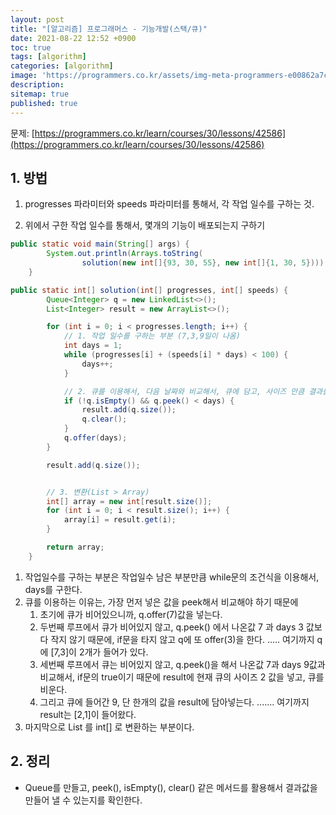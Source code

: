 ```yaml
---
layout: post
title: "[알고리즘] 프로그래머스 - 기능개발(스택/큐)"
date: 2021-08-22 12:52 +0900
toc: true
tags: [algorithm]
categories: [algorithm]
image: 'https://programmers.co.kr/assets/img-meta-programmers-e00862a7c9acd8ef5164f8c85b3ab0127d083ab59b3a98d7219690bd3570bf35.png'
description: 
sitemap: true
published: true
---
```


문제: [https://programmers.co.kr/learn/courses/30/lessons/42586](https://programmers.co.kr/learn/courses/30/lessons/42586)


## 1. 방법

1. progresses 파라미터와 speeds 파라미터를 통해서, 각 작업 일수를 구하는 것. 

2. 위에서 구한 작업 일수를 통해서, 몇개의 기능이 배포되는지 구하기

```java
public static void main(String[] args) {
        System.out.println(Arrays.toString(
                solution(new int[]{93, 30, 55}, new int[]{1, 30, 5})));
    }

public static int[] solution(int[] progresses, int[] speeds) {
        Queue<Integer> q = new LinkedList<>();
        List<Integer> result = new ArrayList<>();

        for (int i = 0; i < progresses.length; i++) {
            // 1. 작업 일수를 구하는 부분 (7,3,9일이 나옴)
            int days = 1;
            while (progresses[i] + (speeds[i] * days) < 100) {
                days++;
            }

            // 2. 큐를 이용해서, 다음 날짜와 비교해서, 큐에 담고, 사이즈 만큼 결과를 만든다. 
            if (!q.isEmpty() && q.peek() < days) {
                result.add(q.size());
                q.clear();
            }
            q.offer(days);
        }

        result.add(q.size());


        // 3. 변환(List > Array)
        int[] array = new int[result.size()];
        for (int i = 0; i < result.size(); i++) {
            array[i] = result.get(i);
        }

        return array;
    }
```



1. 작업일수를 구하는 부분은 작업일수 남은 부분만큼 while문의 조건식을 이용해서, days를 구한다. 
2. 큐를 이용하는 이유는, 가장 먼저 넣은 값을 peek해서 비교해야 하기 때문에
   1. 초기에 큐가 비어있으니까, q.offer(7)값을 넣는다. 
   2. 두번째 루프에서 큐가 비어있지 않고, q.peek() 에서 나온값 7 과 days 3 값보다 작지 않기 때문에, if문을 타지 않고 q에 또 offer(3)을 한다. ..... 여기까지 q에 [7,3]이 2개가 들어가 있다. 
   3. 세번째 루프에서 큐는 비어있지 않고, q.peek()을 해서 나온값 7과 days 9값과 비교해서, if문의 true이기 때문에 result에 현재 큐의 사이즈 2 값을 넣고, 큐를 비운다. 
   4. 그리고 큐에 들어간 9, 단 한개의 값을 result에 담아넣는다. ....... 여기까지 result는 [2,1]이 들어왔다. 
3. 마지막으로 List<Integer> 를 int[] 로 변환하는 부분이다. 





## 2. 정리

- Queue를 만들고, peek(), isEmpty(), clear() 같은 메서드를 활용해서 결과값을 만들어 낼 수 있는지를 확인한다.